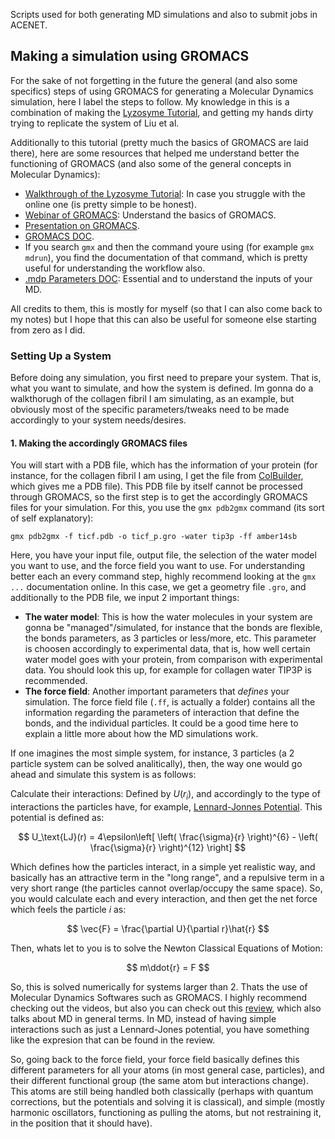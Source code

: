 Scripts used for both generating MD simulations and also to submit jobs in ACENET. 

## Making a simulation using GROMACS
For the sake of not forgetting in the future the general (and also some specifics) steps of using GROMACS for generating a Molecular Dynamics simulation, here I label the steps to follow. My knowledge in this is a combination of making the [Lyzosyme Tutorial](http://www.mdtutorials.com/gmx/lysozyme/index.html), and getting my hands dirty trying to replicate the system of Liu et al.

Additionally to this tutorial (pretty much the basics of GROMACS are laid there), here are some resources that helped me understand better the functioning of GROMACS (and also some of the general concepts in Molecular Dynamics):
 - [Walkthrough of the Lyzosyme Tutorial](https://www.youtube.com/watch?v=rYZ1p5lXNyc&pp=ygUHZ3JvbWFjcw%3D%3D): In case you struggle with the online one (is pretty simple to be honest).
 - [Webinar of GROMACS](https://www.youtube.com/watch?v=MWafKFVgFTU&t=2073s&pp=ygUHZ3JvbWFjcw%3D%3D): Understand the basics of GROMACS.
 - [Presentation on GROMACS](https://www.youtube.com/watch?v=KEfMuHMTBQU&t=1617s&pp=ygUHZ3JvbWFjcw%3D%3D).
 - [GROMACS DOC](https://manual.gromacs.org/current/user-guide/getting-started.html).
 - If you search `gmx` and then the command youre using (for example `gmx mdrun`), you find the documentation of that command, which is pretty useful for understanding the workflow also.
 - [.mdp Parameters DOC](https://manual.gromacs.org/current/user-guide/mdp-options.html): Essential and to understand the inputs of your MD.

All credits to them, this is mostly for myself (so that I can also come back to my notes) but I hope that this can also be useful for someone else starting from zero as I did.

### Setting Up a System

Before doing any simulation, you first need to prepare your system. That is, what you want to simulate, and how the system is defined. Im gonna do a walkthorugh of the collagen fibril I am simulating, as an example, but obviously most of the specific parameters/tweaks need to be made accordingly to your system needs/desires.

#### 1. Making the accordingly GROMACS files

You will start with a PDB file, which has the information of your protein (for instance, for the collagen fibril I am using, I get the file from [ColBuilder](https://colbuilder.h-its.org/), which gives me a PDB file). This PDB file by itself cannot be processed through GROMACS, so the first step is to get the accordingly GROMACS files for your simulation. For this, you use the `gmx pdb2gmx` command (its sort of self explanatory):

```
gmx pdb2gmx -f ticf.pdb -o ticf_p.gro -water tip3p -ff amber14sb
```

Here, you have your input file, output file, the selection of the water model you want to use, and the force field you want to use. For understanding better each an every command step, highly recommend looking at the `gmx ...` documentation online. In this case, we get a geometry file `.gro`, and additionally to the PDB file, we input 2 important things:
 - **The water model**: This is how the water molecules in your system are gonna be "managed"/simulated, for instance that the bonds are flexible, the bonds parameters, as 3 particles or less/more, etc. This parameter is choosen accordingly to experimental data, that is, how well certain water model goes with your protein, from comparison with experimental data. You should look this up, for example for collagen water TIP3P is recommended.
 - **The force field**: Another important parameters that *defines* your simulation. The force field file (`.ff`, is actually a folder) contains all the information regarding the parameters of interaction that define the bonds, and the individual particles. It could be a good time here to explain a little more about how the MD simulations work.

If one imagines the most simple system, for instance, 3 particles (a 2 particle system can be solved analitically), then, the way one would go ahead and simulate this system is as follows:

Calculate their interactions: Defined by $U(r_i)$, and accordingly to the type of interactions the particles have, for example, [Lennard-Jonnes Potential](https://en.wikipedia.org/wiki/Lennard-Jones_potential). This potential is defined as:

$$
U_\text{LJ}(r) = 4\epsilon\left[ \left( \frac{\sigma}{r} \right)^{6} - \left( \frac{\sigma}{r} \right)^{12} \right]
$$

Which defines how the particles interact, in a simple yet realistic way, and basically has an attractive term in the "long range", and a repulsive term in a very short range (the particles cannot overlap/occupy the same space). So, you would calculate each and every interaction, and then get the net force which feels the particle $i$ as:

$$
\vec{F} = \frac{\partial U}{\partial r}\hat{r}
$$

Then, whats let to you is to solve the Newton Classical Equations of Motion:

$$
m\ddot{r} = F
$$

So, this is solved numerically for systems larger than 2. Thats the use of Molecular Dynamics Softwares such as GROMACS. I highly recommend checking out the videos, but also you can check out this [review](https://pubs.acs.org/doi/10.1021/cr040426m), which also talks about MD in general terms. In MD, instead of having simple interactions such as just a Lennard-Jones potential, you have something like the expresion that can be found in the review.

So, going back to the force field, your force field basically defines this different parameters for all your atoms (in most general case, particles), and their different functional group (the same atom but interactions change). This atoms are still being handled both classically (perhaps with quantum corrections, but the potentials and solving it is classical), and simple (mostly harmonic oscillators, functioning as pulling the atoms, but not restraining it, in the position that it should have).

 


